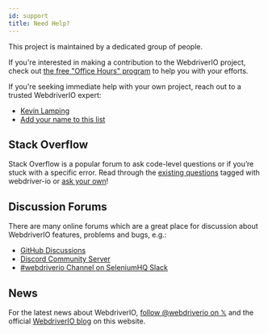 ```yaml
---
id: support
title: Need Help?
---
```


This project is maintained by a dedicated group of people.

If you're interested in making a contribution to the WebdriverIO project, check out [the free "Office Hours" program](/blog/2020/07/01/office-hours) to help you with your efforts.

If you're seeking immediate help with your own project, reach out to a trusted WebdriverIO expert:

- [Kevin Lamping](https://www.codementor.io/@kevinlamping)
- [Add your name to this list](https://github.com/webdriverio/webdriverio/edit/master/website/docs/Support.md)

## Stack Overflow

Stack Overflow is a popular forum to ask code-level questions or if you’re stuck with a specific error. Read through the [existing questions](https://stackoverflow.com/questions/tagged/webdriver-io) tagged with webdriver-io or [ask your own](https://stackoverflow.com/questions/ask?tags=webdriver-io)!

## Discussion Forums

There are many online forums which are a great place for discussion about WebdriverIO features, problems and bugs, e.g.:

- [GitHub Discussions](https://github.com/webdriverio/webdriverio/discussions)
- [Discord Community Server](https://discord.webdriver.io)
- [#webdriverio Channel on SeleniumHQ Slack](https://join.slack.com/t/seleniumhq/shared_invite/zt-vv33sc0w-VKKQop3WDV_lfrLXGGHvDw)

## News

For the latest news about WebdriverIO, [follow @webdriverio on 𝕏](https://x.com/webdriverio) and the official [WebdriverIO blog](/blog) on this website.
